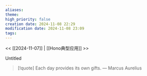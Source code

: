 ```yaml
---
aliases: 
theme: 
high_priority: false
creation date: 2024-11-08 22:29
modification date: 2024-11-08 23:09
tags:
---
```


<< [[2024-11-07]] | [[Hono典型应用]] >>

Untitled

> [!quote] Each day provides its own gifts.
> — Marcus Aurelius




